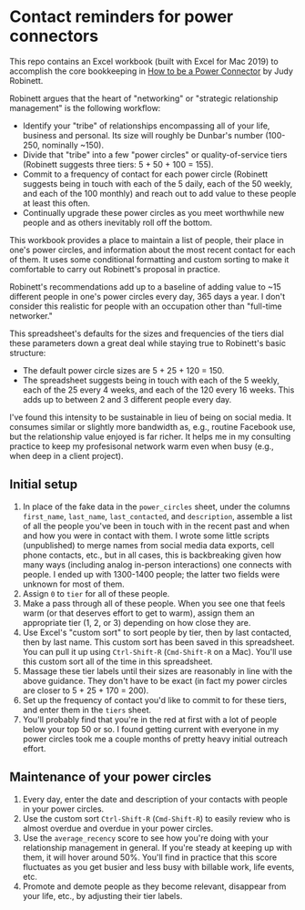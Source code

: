 # Contact reminders for power connectors

This repo contains an Excel workbook (built with Excel for Mac 2019) to
accomplish the core bookkeeping in [How to be a Power
Connector](https://isbnsearch.org/isbn/9780071830737) by Judy Robinett.

Robinett argues that the heart of "networking" or "strategic relationship
management" is the following workflow:

- Identify your "tribe" of relationships encompassing all of your life,
  business and personal. Its size will roughly be Dunbar's number (100-250,
  nominally ~150).
- Divide that "tribe" into a few "power circles" or quality-of-service tiers
  (Robinett suggests three tiers: 5 + 50 + 100 = 155).
- Commit to a frequency of contact for each power circle (Robinett suggests
  being in touch with each of the 5 daily, each of the 50 weekly, and each of
  the 100 monthly) and reach out to add value to these people at least this
  often.
- Continually upgrade these power circles as you meet worthwhile new people and
  as others inevitably roll off the bottom.

This workbook provides a place to maintain a list of people, their place in
one's power circles, and information about the most recent contact for each of
them. It uses some conditional formatting and custom sorting to make it
comfortable to carry out Robinett's proposal in practice.

Robinett's recommendations add up to a baseline of adding value to ~15
different people in one's power circles every day, 365 days a year. I don't
consider this realistic for people with an occupation other than "full-time
networker."

This spreadsheet's defaults for the sizes and frequencies of the tiers dial
these parameters down a great deal while staying true to Robinett's basic
structure:

- The default power circle sizes are 5 + 25 + 120 = 150.
- The spreadsheet suggests being in touch with each of the 5 weekly, each of
  the 25 every 4 weeks, and each of the 120 every 16 weeks. This adds up to
  between 2 and 3 different people every day.

I've found this intensity to be sustainable in lieu of being on social media.
It consumes similar or slightly more bandwidth as, e.g., routine Facebook use,
but the relationship value enjoyed is far richer.  It helps me in my consulting
practice to keep my profesisonal network warm even when busy (e.g., when deep
in a client project).

## Initial setup

1. In place of the fake data in the `power_circles` sheet, under the columns
   `first_name`, `last_name`, `last_contacted`, and `description`, assemble a
   list of all the people you've been in touch with in the recent past and when
   and how you were in contact with them. I wrote some little scripts
   (unpublished) to merge names from social media data exports, cell phone
   contacts, etc., but in all cases, this is backbreaking given how many ways
   (including analog in-person interactions) one connects with people. I ended
   up with 1300-1400 people; the latter two fields were unknown for most of
   them.
1. Assign `0` to `tier` for all of these people.
1. Make a pass through all of these people. When you see one that feels warm
   (or that deserves effort to get to warm), assign them an appropriate tier
   (1, 2, or 3) depending on how close they are.
1. Use Excel's "custom sort" to sort people by tier, then by last contacted,
   then by last name. This custom sort has been saved in this spreadsheet. You
   can pull it up using `Ctrl-Shift-R` (`Cmd-Shift-R` on a Mac). You'll use
   this custom sort all of the time in this spreadsheet.
1. Massage these tier labels until their sizes are reasonably in line with the
   above guidance. They don't have to be exact (in fact my power circles are
   closer to 5 + 25 + 170 = 200).
1. Set up the frequency of contact you'd like to commit to for these tiers, and
   enter them in the `tiers` sheet.
1. You'll probably find that you're in the red at first with a lot of people
   below your top 50 or so. I found getting current with everyone in my power
   circles took me a couple months of pretty heavy initial outreach effort.

## Maintenance of your power circles

1. Every day, enter the date and description of your contacts with people in
   your power circles.
1. Use the custom sort `Ctrl-Shift-R` (`Cmd-Shift-R`) to easily review who is
   almost overdue and overdue in your power circles.
1. Use the `average_recency` score to see how you're doing with your
   relationship management in general. If you're steady at keeping up with
   them, it will hover around 50%. You'll find in practice that this score
   fluctuates as you get busier and less busy with billable work, life events,
   etc.
1. Promote and demote people as they become relevant, disappear from your life,
   etc., by adjusting their tier labels.

